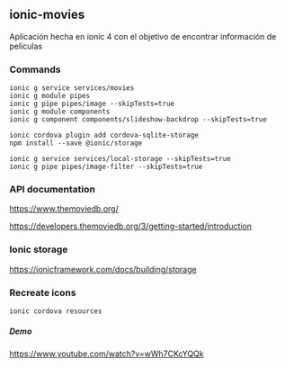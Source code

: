 ## ionic-movies
Aplicación hecha en ionic 4 con el objetivo de encontrar información de películas

### Commands

```
ionic g service services/movies
ionic g module pipes
ionic g pipe pipes/image --skipTests=true
ionic g module components
ionic g component components/slideshow-backdrop --skipTests=true

ionic cordova plugin add cordova-sqlite-storage
npm install --save @ionic/storage

ionic g service services/local-storage --skipTests=true
ionic g pipe pipes/image-filter --skipTests=true
```

### API documentation

https://www.themoviedb.org/

https://developers.themoviedb.org/3/getting-started/introduction

### Ionic storage

https://ionicframework.com/docs/building/storage

### Recreate icons
```
ionic cordova resources
```

##### Demo
https://www.youtube.com/watch?v=wWh7CKcYQQk